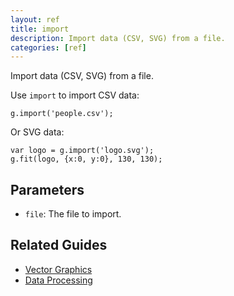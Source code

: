 ```yaml
---
layout: ref
title: import
description: Import data (CSV, SVG) from a file.
categories: [ref]
---
```

Import data (CSV, SVG) from a file.

Use `import` to import CSV data:

    g.import('people.csv');

Or SVG data:

    var logo = g.import('logo.svg');
    g.fit(logo, {x:0, y:0}, 130, 130);

## Parameters
- `file`: The file to import.

## Related Guides
- [Vector Graphics](/guide/vector.html)
- [Data Processing](/guide/data.html)
